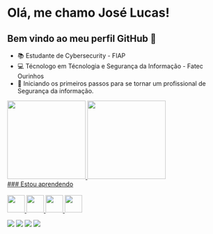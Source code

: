 # Olá, me chamo José Lucas! 

## Bem vindo ao meu perfil GitHub 👋


- 📚 Estudante de Cybersecurity - FIAP
- 💻 Técnologo em Técnologia e Segurança da Informação - Fatec Ourinhos
- 💪 Iniciando os primeiros passos para se tornar um profissional de Segurança da informação.

<div>
  <a href="https://github.com/camilafernanda">
  <img height="180em" src="https://github-readme-stats.vercel.app/api/top-langs/?username=Runado&layout=compact&langs_count=7&theme=dracula"/>
  <img height="180em" src="https://github-readme-stats.vercel.app/api?username=runado&show_icons=true&theme=dracula&include_all_commits=true&count_private=true"/>
</div>
### Estou aprendendo    
  
<div style="display: inline_block"><br>
  <img height="40" width="40" src="https://cdn.jsdelivr.net/gh/devicons/devicon/icons/python/python-original.svg">  
  <img src="https://cdn.jsdelivr.net/gh/devicons/devicon/icons/linux/linux-original.svg" width="40" height="40"/>       
  <img src="https://cdn.jsdelivr.net/gh/devicons/devicon/icons/arduino/arduino-original.svg" width="40" height="40"/>
  <img src="https://cdn.jsdelivr.net/gh/devicons/devicon/icons/git/git-original.svg" width="40" height="40"/> 
</div>
  
 
 
<div> 
 
  <a href="https://wa.me/5514996521364?text=Boa+tarde%2C+tudo+bem+%3F" target="_blank"><img src="https://img.shields.io/badge/WhatsApp-25D366?style=for-the-badge&logo=whatsapp&logoColor=white" target="_blank"></a>
  <a href="https://www.instagram.com/jose_lucasl/" target="_blank"><img src="https://img.shields.io/badge/-Instagram-%23E4405F?style=for-the-badge&logo=instagram&logoColor=white" target="_blank"></a>
  <a href = "mailto:jose.lima53@fatec.sp.gov.br"><img src="https://img.shields.io/badge/-Gmail-%23333?style=for-the-badge&logo=gmail&logoColor=white" target="_blank"></a>
  <a href="https://www.linkedin.com/in/zelucasourinhos/" target="_blank"><img src="https://img.shields.io/badge/-LinkedIn-%230077B5?style=for-the-badge&logo=linkedin&logoColor=white" target="_blank"></a> 
 
 
</div>
